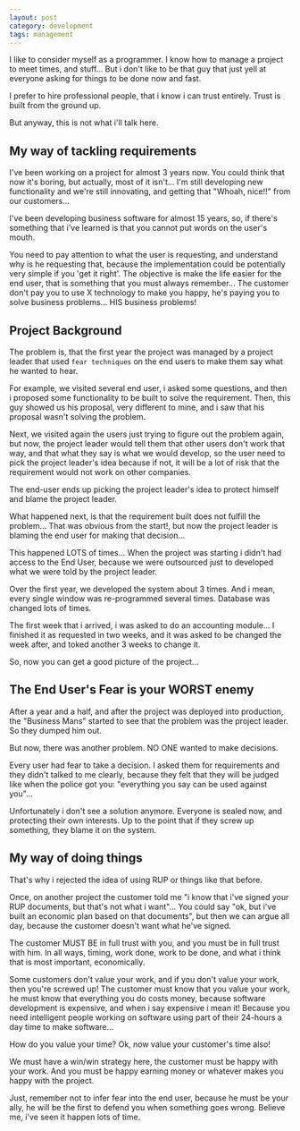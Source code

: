 ```yaml
---
layout: post
category: development
tags: management
---
```


I like to consider myself as a programmer. I know how to manage a project
to meet times, and stuff... But i don't like to be that guy that just yell at
everyone asking for things to be done now and fast.

I prefer to hire professional people, that i know i can trust entirely. Trust is built from the ground up.

But anyway, this is not what i'll talk here.

## My way of tackling requirements

I've been working on a project for almost 3 years now. You could think that now 
it's boring, but actually, most of it isn't... I'm still developing new 
functionality and we're still innovating, and getting that "Whoah, nice!!" 
from our customers...

I've been developing business software for almost 15 years, so, if there's 
something that i've learned is that you cannot put words on the user's mouth.

You need to pay attention to what the user is requesting, and understand why
is he requesting that, because the implementation could be potentially very
simple if you 'get it right'. The objective is make the life easier for the
end user, that is something that you must always remember... The customer don't
pay you to use X technology to make you happy, he's paying you to solve 
business problems... HIS business problems!

## Project Background

The problem is, that the first year the project was managed by a project leader
that used `fear techniques` on the end users to make them say what he wanted
to hear.

For example, we visited several end user, i asked some questions, and then
i proposed some functionality to be built to solve the requirement. Then, this
guy showed us his proposal, very different to mine, and i saw that his proposal
wasn't solving the problem.

Next, we visited again the users just trying to figure out the problem again,
but now, the project leader would tell them that other users don't work that way,
and that what they say is what we would develop, so the user need to pick
the project leader's idea because if not, it will be a lot of risk that the
requirement would not work on other companies.

The end-user ends up picking the project leader's idea to protect himself and
blame the project leader.

What happened next, is that the requirement built does not fulfill the problem...
That was obvious from the start!, but now the project leader is blaming the end
user for making that decision...

This happened LOTS of times... When the project was starting i didn't had access
to the End User, because we were outsourced just to developed what we were told
by the project leader.

Over the first year, we developed the system about 3 times. And i mean, every
single window was re-programmed several times. Database was changed lots of times.

The first week that i arrived, i was asked to do an accounting module... I finished
it as requested in two weeks, and it was asked to be changed the week after, and
toked another 3 weeks to change it.

So, now you can get a good picture of the project...

## The End User's Fear is your WORST enemy

After a year and a half, and after the project was deployed into production,
the "Business Mans" started to see that the problem was the project leader. So
they dumped him out.

But now, there was another problem. NO ONE wanted to make decisions.

Every user had fear to take a decision. I asked them for requirements and
they didn't talked to me clearly, because they felt that they will be judged
like when the police got you: "everything you say can be used against you"...

Unfortunately i don't see a solution anymore. Everyone is sealed now, and
protecting their own interests. Up to the point that if they screw up something,
they blame it on the system.

## My way of doing things

That's why i rejected the idea of using RUP or things like that before.

Once, on another project the customer told me "i know that i've signed
your RUP documents, but that's not what i want"... You could say "ok, but
i've built an economic plan based on that documents", but then we
can argue all day, because the customer doesn't want what he've signed.

The customer MUST BE in full trust with you, and you must be in full trust
with him. In all ways, timing, work done, work to be done, and what i think
that is most important, economically.

Some customers don't value your work, and if you don't value your work, then
you're screwed up! The customer must know that you value your work, he must
know that everything you do costs money, because software development is expensive,
and when i say expensive i mean it! Because you need intelligent people working
on software using part of their 24-hours a day time to make software...

How do you value your time? Ok, now value your customer's time also!

We must have a win/win strategy here, the customer must be happy with your work.
And you must be happy earning money or whatever makes you happy with the project.

Just, remember not to infer fear into the end user, because he must be your ally, he will be the first to defend you when something goes wrong. Believe me,
i've seen it happen lots of time.

